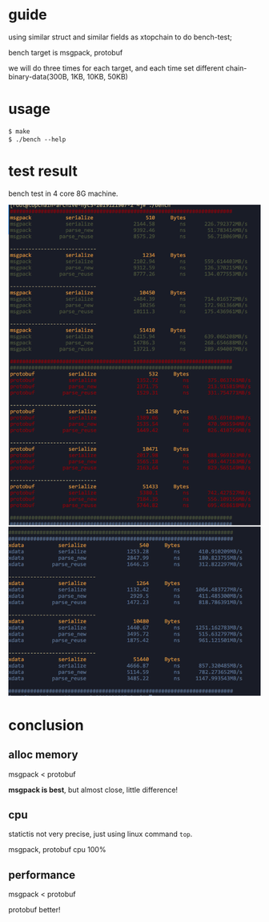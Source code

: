 # guide
using similar struct and similar fields as xtopchain to do bench-test;

bench target is msgpack, protobuf

we will do three times for each target, and each time set different chain-binary-data(300B, 1KB, 10KB, 50KB)

# usage

```
$ make
$ ./bench --help
```


# test result
bench test in 4 core 8G machine.

![](./bench_msgpack_pro_xdata_1.png)
![](./bench_msgpack_pro_xdata_2.png)

# conclusion

## alloc memory

msgpack  <  protobuf

**msgpack is best**, but almost close, little difference!

## cpu
statictis not very precise, just using linux command `top`.

msgpack, protobuf cpu 100%

## performance

msgpack < protobuf

protobuf better!

